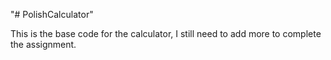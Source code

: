 "# PolishCalculator" 

This is the base code for the calculator, I still need to add more to complete the assignment.
